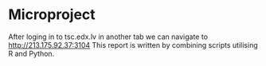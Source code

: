 # Microproject

After loging in to tsc.edx.lv 
in another tab we can navigate to http://213.175.92.37:3104
This report is written by combining scripts utilising R and Python.

